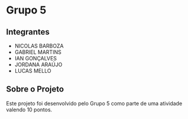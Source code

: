 # Grupo 5

## Integrantes

- NICOLAS BARBOZA
- GABRIEL MARTINS
- IAN GONÇALVES
- JORDANA ARAÚJO
- LUCAS MELLO

## Sobre o Projeto

Este projeto foi desenvolvido pelo Grupo 5 como parte de uma atividade valendo 10 pontos.
